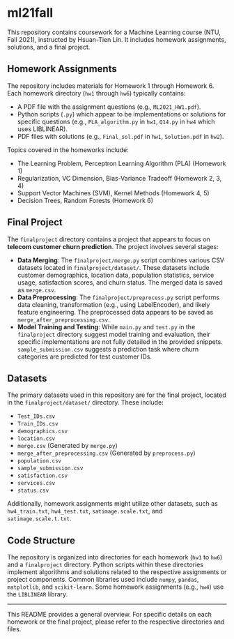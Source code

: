 # ml21fall

This repository contains coursework for a Machine Learning course (NTU, Fall 2021), instructed by Hsuan-Tien Lin. It includes homework assignments, solutions, and a final project.

## Homework Assignments

The repository includes materials for Homework 1 through Homework 6. Each homework directory (`hw1` through `hw6`) typically contains:
* A PDF file with the assignment questions (e.g., `ML2021_HW1.pdf`).
* Python scripts (`.py`) which appear to be implementations or solutions for specific questions (e.g., `PLA_algorithm.py` in `hw1`, `Q14.py` in `hw4` which uses LIBLINEAR).
* PDF files with solutions (e.g., `Final_sol.pdf` in `hw1`, `Solution.pdf` in `hw2`).

Topics covered in the homeworks include:
* The Learning Problem, Perceptron Learning Algorithm (PLA) (Homework 1)
* Regularization, VC Dimension, Bias-Variance Tradeoff (Homework 2, 3, 4)
* Support Vector Machines (SVM), Kernel Methods (Homework 4, 5)
* Decision Trees, Random Forests (Homework 6)

## Final Project

The `finalproject` directory contains a project that appears to focus on **telecom customer churn prediction**.
The project involves several stages:
* **Data Merging**: The `finalproject/merge.py` script combines various CSV datasets located in `finalproject/dataset/`. These datasets include customer demographics, location data, population statistics, service usage, satisfaction scores, and churn status. The merged data is saved as `merge.csv`.
* **Data Preprocessing**: The `finalproject/preprocess.py` script performs data cleaning, transformation (e.g., using LabelEncoder), and likely feature engineering. The preprocessed data appears to be saved as `merge_after_preprocessing.csv`.
* **Model Training and Testing**: While `main.py` and `test.py` in the `finalproject` directory suggest model training and evaluation, their specific implementations are not fully detailed in the provided snippets. `sample_submission.csv` suggests a prediction task where churn categories are predicted for test customer IDs.

## Datasets

The primary datasets used in this repository are for the final project, located in the `finalproject/dataset/` directory. These include:
* `Test_IDs.csv`
* `Train_IDs.csv`
* `demographics.csv`
* `location.csv`
* `merge.csv` (Generated by `merge.py`)
* `merge_after_preprocessing.csv` (Generated by `preprocess.py`)
* `population.csv`
* `sample_submission.csv`
* `satisfaction.csv`
* `services.csv`
* `status.csv`

Additionally, homework assignments might utilize other datasets, such as `hw4_train.txt`, `hw4_test.txt`, `satimage.scale.txt`, and `satimage.scale.t.txt`.

## Code Structure

The repository is organized into directories for each homework (`hw1` to `hw6`) and a `finalproject` directory. Python scripts within these directories implement algorithms and solutions related to the respective assignments or project components. Common libraries used include `numpy`, `pandas`, `matplotlib`, and `scikit-learn`. Some homework assignments (e.g., `hw4`) use the `LIBLINEAR` library.

---

This README provides a general overview. For specific details on each homework or the final project, please refer to the respective directories and files.

